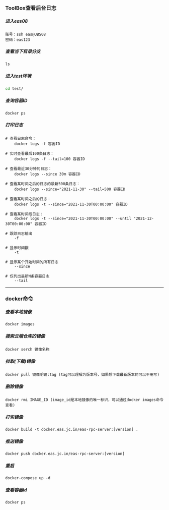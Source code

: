 
### ToolBox查看后台日志

##### 进入eas08
```ssh
账号：ssh eas@UBS08
密码：eas123
```
##### 查看当下目录分支
```cmd
ls
```
##### 进入test环境
```cmd
cd test/
```
##### 查询容器ID
```docker
docker ps
```
##### 打印日志
```docker
# 查看日志命令：
	docker logs -f 容器ID

# 实时查看最后100条日志：
	docker logs -f --tail=100 容器ID

# 查看最近30分钟的日志：
	docker logs --since 30m 容器ID

# 查看某时间之后的日志的最新500条日志：
	docker logs --since="2021-11-30" --tail=500 容器ID

# 查看某时间之后的日志：
	docker logs -t --since="2021-11-30T00:00:00" 容器ID

# 查看某时间段日志：
	docker logs -t --since="2021-11-30T00:00:00" --until "2021-12-30T00:00:00" 容器ID
```

```docker
# 跟踪日志输出
	-f

# 显示时间戳
	-t

# 显示某个开始时间的所有日志
	--since

# 仅列出最新N条容器日志
	--tail
```

---

### docker命令

##### 查看本地镜像
```
docker images
```
##### 搜索云端仓库的镜像
```
docker serch 镜像名称
```
##### 拉取(下载)镜像
```
docker pull 镜像明镜:tag (tag可以理解为版本号，如果想下载最新版本的可以不用写)
```
##### 删除镜像
```
docker rmi IMAGE_ID (image_id是本地镜像的唯一标识，可以通过docker images命令查看)
```
##### 打包镜像
```
docker build -t docker.eas.jc.in/eas-rpc-server:[version] .
```
##### 推送镜像
```
docker push docker.eas.jc.in/eas-rpc-server:[version]
```
##### 重启
```
docker-compose up -d
```
##### 查看容器id
```
docker ps
```
